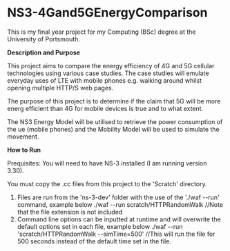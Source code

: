# NS3-4Gand5GEnergyComparison

This is my final year project for my Computing (BSc) degree at the University of Portsmouth.

**Description and Purpose**

This project aims to compare the energy efficiency of 4G and 5G cellular technologies using various case studies. The case studies will emulate everyday uses of LTE with mobile phones e.g. walking around whilst opening multiple HTTP/S web pages.

The purpose of this project is to determine if the claim that 5G will be more energ efficient than 4G for mobile devices is true and to what extent.

The NS3 Energy Model will be utilised to retrieve the power consumption of the ue (mobile phones) and the Mobility Model will be used to simulate the movement.

**How to Run**

Prequisites: You will need to have NS-3 installed (I am running version 3.30).

You must copy the .cc files from this project to the 'Scratch' directory.
1. Files are run from the 'ns-3-dev' folder with the use of the './waf --run' command, example below
      ./waf --run scratch/HTTPRandomWalk //Note that the file extension is not included
2. Command line options can be inputted at runtime and will overwrite the default options set in each file, example below
      ./waf --run 'scratch/HTTPRandomWalk --simTime=500' //This will run the file for 500 seconds instead of the default time set in the file.
